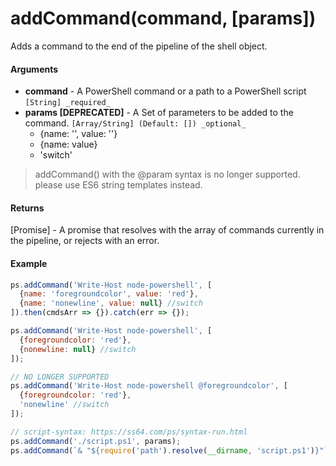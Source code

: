 # addCommand(command, [params])

Adds a command to the end of the pipeline of the shell object.

#### Arguments

* **command** - A PowerShell command or a path to a PowerShell script `[String] _required_`
* **params [DEPRECATED]** - A Set of parameters to be added to the command. `[Array/String] (Default: []) _optional_`
  * {name: '', value: ''}
  * {name: value}
  * 'switch'

> addCommand() with the @param syntax is no longer supported. please use ES6 string templates instead.

#### Returns

[Promise] - A promise that resolves with the array of commands currently in the pipeline, or rejects with an error.    

#### Example

```javascript
ps.addCommand('Write-Host node-powershell', [
  {name: 'foregroundcolor', value: 'red'},
  {name: 'nonewline', value: null} //switch
]).then(cmdsArr => {}).catch(err => {});

ps.addCommand('Write-Host node-powershell', [
  {foregroundcolor: 'red'},
  {nonewline: null} //switch
]);

// NO LONGER SUPPORTED
ps.addCommand('Write-Host node-powershell @foregroundcolor', [
  {foregroundcolor: 'red'},
  'nonewline' //switch
]);

// script-syntax: https://ss64.com/ps/syntax-run.html
ps.addCommand('./script.ps1', params);
ps.addCommand(`& "${require('path').resolve(__dirname, 'script.ps1')}"`, params);
```